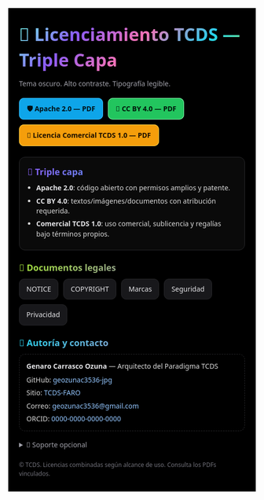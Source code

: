 <div style="background:#000000;margin:0;padding:28px 22px;font-family:system-ui,-apple-system,Segoe UI,Roboto,Ubuntu,'Helvetica Neue',Arial,sans-serif;line-height:1.45;color:#d9d9d9">

  <!-- TÍTULO -->
  <h1 style="margin:0 0 12px 0;font-weight:800;font-size:36px;
             background:linear-gradient(135deg,#70ffea,#8b5cf6,#f472b6,#22d3ee,#a3e635);
             -webkit-background-clip:text;background-clip:text;color:transparent">
    📜 Licenciamiento TCDS — Triple Capa
  </h1>
  <p style="margin:0 0 18px 0;color:#a1a1aa">Tema oscuro. Alto contraste. Tipografía legible.</p>

  <!-- BOTONES DE LICENCIAS (PDF EN NUEVA PESTAÑA) -->
  <div style="display:flex;flex-wrap:wrap;gap:10px;margin:12px 0 22px 0">
    <a href="/docs/licencias/Apache-2.0-TCDS.pdf" target="_blank" rel="noopener"
       style="text-decoration:none;background:#0ea5e9;color:#001016;padding:12px 16px;border-radius:10px;font-weight:700;box-shadow:0 0 0 1px #38bdf8 inset">
      🛡️ Apache&nbsp;2.0 — PDF
    </a>
    <a href="/docs/licencias/CC-BY-4.0-TCDS.pdf" target="_blank" rel="noopener"
       style="text-decoration:none;background:#22c55e;color:#00140a;padding:12px 16px;border-radius:10px;font-weight:700;box-shadow:0 0 0 1px #86efac inset">
      🎴 CC&nbsp;BY&nbsp;4.0 — PDF
    </a>
    <a href="/docs/licencias/TCDS-Commercial-1.0.pdf" target="_blank" rel="noopener"
       style="text-decoration:none;background:#f59e0b;color:#1a0e00;padding:12px 16px;border-radius:10px;font-weight:700;box-shadow:0 0 0 1px #fcd34d inset">
      💼 Licencia Comercial TCDS&nbsp;1.0 — PDF
    </a>
  </div>

  <!-- RESUMEN TRIPLE CAPA -->
  <div style="border:1px solid #27272a;border-radius:12px;padding:16px;background:#0a0a0a">
    <h2 style="margin:0 0 10px 0;font-size:18px;
               background:linear-gradient(135deg,#8b5cf6,#22d3ee);
               -webkit-background-clip:text;background-clip:text;color:transparent">🔮 Triple capa</h2>
    <ul style="margin:0 0 0 18px;padding:0">
      <li style="margin:6px 0"><strong style="color:#e4e4e7">Apache 2.0</strong>: código abierto con permisos amplios y patente.</li>
      <li style="margin:6px 0"><strong style="color:#e4e4e7">CC BY 4.0</strong>: textos/imágenes/documentos con atribución requerida.</li>
      <li style="margin:6px 0"><strong style="color:#e4e4e7">Comercial TCDS 1.0</strong>: uso comercial, sublicencia y regalías bajo términos propios.</li>
    </ul>
  </div>

  <!-- ENLACES A DOCUMENTOS LEGALES CLAVE -->
  <h2 style="margin:22px 0 10px 0;font-size:18px;
             background:linear-gradient(135deg,#a3e635,#8b5cf6);
             -webkit-background-clip:text;background-clip:text;color:transparent">📂 Documentos legales</h2>
  <div style="display:flex;flex-wrap:wrap;gap:10px">
    <a href="/docs/LEGAL/NOTICE.txt" target="_blank" rel="noopener"
       style="text-decoration:none;background:#18181b;color:#e4e4e7;padding:10px 14px;border-radius:10px;border:1px solid #27272a">NOTICE</a>
    <a href="/docs/LEGAL/COPYRIGHT.txt" target="_blank" rel="noopener"
       style="text-decoration:none;background:#18181b;color:#e4e4e7;padding:10px 14px;border-radius:10px;border:1px solid #27272a">COPYRIGHT</a>
    <a href="/docs/LEGAL/TRADEMARKS.md" target="_blank" rel="noopener"
       style="text-decoration:none;background:#18181b;color:#e4e4e7;padding:10px 14px;border-radius:10px;border:1px solid #27272a">Marcas</a>
    <a href="/docs/LEGAL/SECURITY.md" target="_blank" rel="noopener"
       style="text-decoration:none;background:#18181b;color:#e4e4e7;padding:10px 14px;border-radius:10px;border:1px solid #27272a">Seguridad</a>
    <a href="/docs/LEGAL/PRIVACY.md" target="_blank" rel="noopener"
       style="text-decoration:none;background:#18181b;color:#e4e4e7;padding:10px 14px;border-radius:10px;border:1px solid #27272a">Privacidad</a>
  </div>

  <!-- AUTOR Y CONTACTO (UNA SOLA VEZ, COMPLETO) -->
  <h2 style="margin:22px 0 10px 0;font-size:18px;
             background:linear-gradient(135deg,#22d3ee,#f472b6);
             -webkit-background-clip:text;background-clip:text;color:transparent">👤 Autoría y contacto</h2>
  <div style="border:1px dashed #27272a;border-radius:12px;padding:14px">
    <p style="margin:0 0 8px 0"><strong style="color:#e4e4e7">Genaro Carrasco Ozuna</strong> — Arquitecto del Paradigma TCDS</p>
    <p style="margin:0 0 6px 0">GitHub: <a href="https://github.com/geozunac3536-jpg" target="_blank" rel="noopener" style="color:#93c5fd;text-decoration:none">geozunac3536-jpg</a></p>
    <p style="margin:0 0 6px 0">Sitio: <a href="https://geozunac3536-jpg.github.io/TCDS-FARO/" target="_blank" rel="noopener" style="color:#93c5fd;text-decoration:none">TCDS-FARO</a></p>
    <p style="margin:0 0 6px 0">Correo: <a href="mailto:geozunac3536@gmail.com" style="color:#93c5fd;text-decoration:none">geozunac3536@gmail.com</a></p>
    <p style="margin:0">ORCID: <a https://orcid.org/0009-0005-6358-9910" target="_blank" rel="noopener" style="color:#93c5fd;text-decoration:none">0000-0000-0000-0000</a></p>
  </div>

  <!-- DONACIONES DISCRETAS -->
  <details style="margin:18px 0 0 0">
    <summary style="cursor:pointer;color:#a1a1aa">🤝 Soporte opcional</summary>
    <div style="margin-top:10px;display:flex;flex-wrap:wrap;gap:10px">
      <a href="https://github.com/sponsors/geozunac3536-jpg" target="_blank" rel="noopener"
         style="text-decoration:none;background:#111827;color:#d1d5db;padding:10px 14px;border-radius:10px;border:1px solid #1f2937">GitHub Sponsors</a>
      <a href="https://www.paypal.me/tcds" target="_blank" rel="noopener"
         style="text-decoration:none;background:#111827;color:#d1d5db;padding:10px 14px;border-radius:10px;border:1px solid #1f2937">PayPal</a>
      <a href="https://patreon.com/tcds" target="_blank" rel="noopener"
         style="text-decoration:none;background:#111827;color:#d1d5db;padding:10px 14px;border-radius:10px;border:1px solid #1f2937">Patreon</a>
    </div>
  </details>

  <!-- PIE -->
  <p style="margin:22px 0 0 0;font-size:12px;color:#71717a">
    © TCDS. Licencias combinadas según alcance de uso. Consulta los PDFs vinculados.
  </p>
</div>
